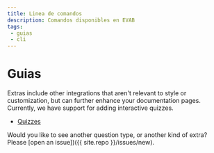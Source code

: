 ```yaml
---
title: Linea de comandos
description: Comandos disponibles en EVAB
tags:
 - guias
 - cli
---
```


# Guias

Extras include other integrations that aren't relevant to style or customization,
but can further enhance your documentation pages. Currently, we have support
for adding interactive quizzes.

 - [Quizzes](example-quiz)


Would you like to see another question type, or another kind of extra? Please
[open an issue])({{ site.repo }}/issues/new).
